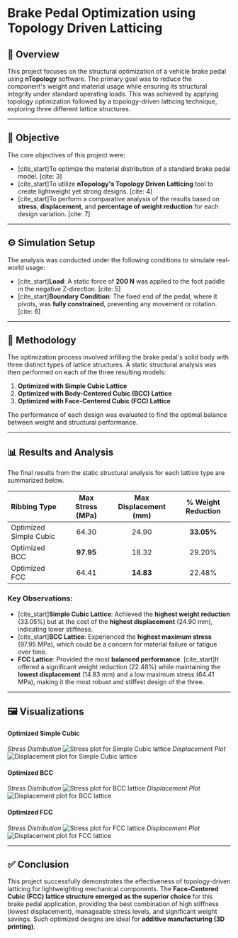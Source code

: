 # Brake Pedal Optimization using Topology Driven Latticing

## 📖 Overview

This project focuses on the structural optimization of a vehicle brake pedal using **nTopology** software. The primary goal was to reduce the component's weight and material usage while ensuring its structural integrity under standard operating loads. This was achieved by applying topology optimization followed by a topology-driven latticing technique, exploring three different lattice structures.


---

## 🎯 Objective

The core objectives of this project were:
* [cite_start]To optimize the material distribution of a standard brake pedal model. [cite: 3]
* [cite_start]To utilize **nTopology's Topology Driven Latticing** tool to create lightweight yet strong designs. [cite: 4]
* [cite_start]To perform a comparative analysis of the results based on **stress**, **displacement**, and **percentage of weight reduction** for each design variation. [cite: 7]

---

## ⚙️ Simulation Setup

The analysis was conducted under the following conditions to simulate real-world usage:

* [cite_start]**Load**: A static force of **200 N** was applied to the foot paddle in the negative Z-direction. [cite: 5]
* [cite_start]**Boundary Condition**: The fixed end of the pedal, where it pivots, was **fully constrained**, preventing any movement or rotation. [cite: 6]

---

## 🔬 Methodology

The optimization process involved infilling the brake pedal's solid body with three distinct types of lattice structures. A static structural analysis was then performed on each of the three resulting models:

1.  **Optimized with Simple Cubic Lattice**
2.  **Optimized with Body-Centered Cubic (BCC) Lattice**
3.  **Optimized with Face-Centered Cubic (FCC) Lattice**

The performance of each design was evaluated to find the optimal balance between weight and structural performance.

---

## 📊 Results and Analysis

The final results from the static structural analysis for each lattice type are summarized below.

| Ribbing Type | Max Stress (MPa) | Max Displacement (mm) | % Weight Reduction |
| :--- | :---: | :---: | :---: |
| Optimized Simple Cubic | 64.30 | 24.90 | **33.05%** |
| Optimized BCC | **97.95** | 18.32 | 29.20% |
| Optimized FCC | 64.41 | **14.83** | 22.48% |

### Key Observations:
* [cite_start]**Simple Cubic Lattice**: Achieved the **highest weight reduction** (33.05%) but at the cost of the **highest displacement** (24.90 mm), indicating lower stiffness. 
* [cite_start]**BCC Lattice**: Experienced the **highest maximum stress** (97.95 MPa), which could be a concern for material failure or fatigue over time. 
* **FCC Lattice**: Provided the most **balanced performance**. [cite_start]It offered a significant weight reduction (22.48%) while maintaining the **lowest displacement** (14.83 mm) and a low maximum stress (64.41 MPa), making it the most robust and stiffest design of the three. 

---

## 🖼️ Visualizations

#### Optimized Simple Cubic
*Stress Distribution*
![Stress plot for Simple Cubic lattice](<URL_to_Simple_Cubic_Stress_Image.png>)
*Displacement Plot*
![Displacement plot for Simple Cubic lattice](<URL_to_Simple_Cubic_Displacement_Image.png>)

#### Optimized BCC
*Stress Distribution*
![Stress plot for BCC lattice](<URL_to_BCC_Stress_Image.png>)
*Displacement Plot*
![Displacement plot for BCC lattice](<URL_to_BCC_Displacement_Image.png>)

#### Optimized FCC
*Stress Distribution*
![Stress plot for FCC lattice](<URL_to_FCC_Stress_Image.png>)
*Displacement Plot*
![Displacement plot for FCC lattice](<URL_to_FCC_Displacement_Image.png>)

---

## ✅ Conclusion

This project successfully demonstrates the effectiveness of topology-driven latticing for lightweighting mechanical components. The **Face-Centered Cubic (FCC) lattice structure emerged as the superior choice** for this brake pedal application, providing the best combination of high stiffness (lowest displacement), manageable stress levels, and significant weight savings. Such optimized designs are ideal for **additive manufacturing (3D printing)**.

